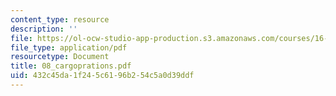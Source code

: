 ```yaml
---
content_type: resource
description: ''
file: https://ol-ocw-studio-app-production.s3.amazonaws.com/courses/16-886-air-transportation-systems-architecting-spring-2004/432c45da1f245c6196b254c5a0d39ddf_08_cargoprations.pdf
file_type: application/pdf
resourcetype: Document
title: 08_cargoprations.pdf
uid: 432c45da-1f24-5c61-96b2-54c5a0d39ddf
---
```

